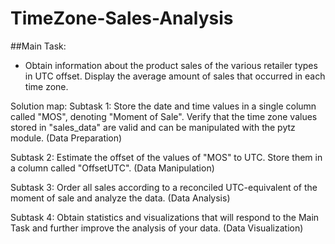 # TimeZone-Sales-Analysis 

##Main Task: 
- Obtain information about the product sales of the various retailer types in UTC offset. 
Display the average amount of sales that occurred in each time zone.

Solution map:
Subtask 1: Store the date and time values in a single column called "MOS", denoting "Moment of Sale". Verify that the time zone values stored in "sales_data" are valid and can be manipulated with the pytz module. (Data Preparation)

Subtask 2: Estimate the offset of the values of "MOS" to UTC. Store them in a column called "OffsetUTC". (Data Manipulation)

Subtask 3: Order all sales according to a reconciled UTC-equivalent of the moment of sale and analyze the data. (Data Analysis)

Subtask 4: Obtain statistics and visualizations that will respond to the Main Task and further improve the analysis of your data. (Data Visualization)

